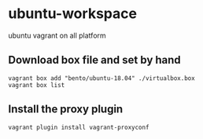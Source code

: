 # ubuntu-workspace
ubuntu vagrant on all platform
## Download box file and set by hand

```
vagrant box add "bento/ubuntu-18.04" ./virtualbox.box
vagrant box list
```

## Install the proxy plugin
```
vagrant plugin install vagrant-proxyconf
```
